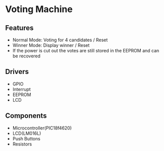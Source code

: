 # Voting Machine

## Features
* Normal Mode: Voting for 4 candidates / Reset  
* Winner Mode: Display winner / Reset  
* If the power is cut out the votes are still stored in the EEPROM and can be recovered  

## Drivers
* GPIO  
* Interrupt  
* EEPROM  
* LCD  

## Components
* Microcontroller(PIC18f4620)  
* LCD(LM016L)  
* Push Buttons  
* Resistors  
